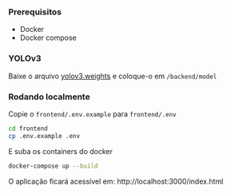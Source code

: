 ### Prerequisitos
- Docker
- Docker compose

### YOLOv3
Baixe o arquivo [yolov3.weights](https://pjreddie.com/media/files/yolov3.weights) e coloque-o em `/backend/model`

### Rodando localmente
Copie o `frontend/.env.example` para `frontend/.env`
```Bash
cd frontend
cp .env.example .env
```

E suba os containers do docker
```Bash
docker-compose up --build
```
O aplicação ficará acessível em: http://localhost:3000/index.html

